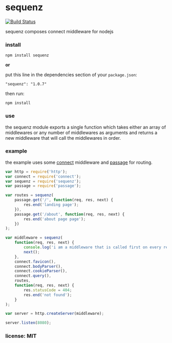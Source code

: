 # sequenz

[![Build Status](https://travis-ci.org/snd/sequenz.png)](https://travis-ci.org/snd/sequenz)

sequenz composes connect middleware for nodejs

### install

```
npm install sequenz
```

**or**

put this line in the dependencies section of your `package.json`:

```
"sequenz": "1.0.7"
```

then run:

```
npm install
```

### use

the sequenz module exports a single function which
takes either an array of middlewares or any number of middlewares
as arguments and returns a new middleware that will call the
middlewares in order.

### example

the example uses some [connect](http://www.senchalabs.org/connect/) middleware and [passage](https://github.com/snd/passage) for routing.

```javascript
var http = require('http');
var connect = require('connect');
var sequenz = require('sequenz');
var passage = require('passage');

var routes = sequenz(
    passage.get('/', function(req, res, next) {
        res.end('landing page');
    }),
    passage.get('/about', function(req, res, next) {
        res.end('about page page');
    })
);

var middleware = sequenz(
    function(req, res, next) {
        console.log('i am a middleware that is called first on every request');
        next();
    },
    connect.favicon(),
    connect.bodyParser(),
    connect.cookieParser(),
    connect.query(),
    routes,
    function(req, res, next) {
        res.statusCode = 404;
        res.end('not found');
    }
);

var server = http.createServer(middleware);

server.listen(8080);
```

### license: MIT
